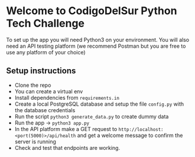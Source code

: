 # Welcome to CodigoDelSur Python Tech Challenge

To set up the app you will need Python3 on your environment. You will also need an API testing platform (we recommend Postman but you are free to use any platform of your choice) 

## Setup instructions
- Clone the repo
- You can create a virtual env
- Install dependencies from `requirements.in`
- Create a local PostgreSQL database and setup the file `config.py` with the database credentials
- Run the script `python3 generate_data.py` to create dummy data
- Run the app -> `python3 app.py`
- In the API platform make a GET request to `http://localhost:<port(5000)>/api/health` and get a welcome message to confirm the server is running
- Check and test that endpoints are working.
